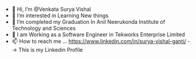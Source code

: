 - 👋 Hi, I’m @Venkata Surya Vishal
- 👀 I’m interested in Learning New things
- 🌱 I’m completed my Graduation In Anil Neerukonda Institute of Technology and Sciences 
- 💞️ I am Working as a Software Engineer in Tekworks Enterprise Limited
- 📫 How to reach me ... https://www.linkedin.com/in/surya-vishal-ganti/ --> This is my Linkedin Profile
